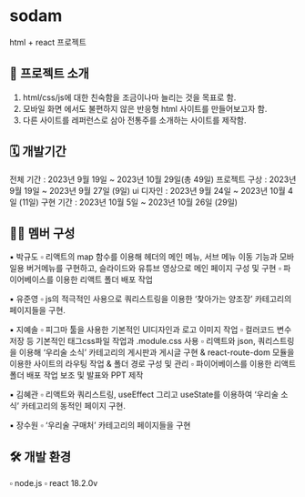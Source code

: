 
# sodam
html + react 프로젝트




## 🍶 프로젝트 소개
1. html/css/js에 대한 친숙함을 조금이나마 늘리는 것을 목표로 함.
2. 모바일 화면 에서도 불편하지 않은 반응형 html 사이트를 만들어보고자 함.
3. 다른 사이트를 레퍼런스로 삼아 전통주를 소개하는 사이트를 제작함.




## 🗓️ 개발기간
전체 기간 : 2023년 9월 19일 ~ 2023년 10월 29일(총 49일)
프로젝트 구상 : 2023년 9월 19일 ~ 2023년 9월 27일 (9일)
ui 디자인 : 2023년 9월 24일 ~ 2023년 10월 4일 (11일)
구현 기간 : 2023년 10월 5일 ~ 2023년 10월 26일 (29일)




## 🧑‍💻 멤버 구성
▪️ 박규도
 ▫️ 리액트의 map 함수를 이용해 헤더의 메인 메뉴, 서브 메뉴 이동 기능과 모바일용 버거메뉴를 구현하고, 
  슬라이드와 유튜브 영상으로 메인 페이지 구성 및 구현
 ▫️ 파이어베이스를 이용한 리액트 폴더 배포 작업

▪️ 유준영
 ▫️ js의 적극적인 사용으로 쿼리스트링을 이용한 ‘찾아가는 양조장’ 카테고리의 페이지들을 구현.

▪️ 지예솔
 ▫️ 피그마 툴을 사용한 기본적인 UI디자인과 로고 이미지 작업
 ▫️ 컬러코드 변수 저장 등 기본적인 태그css파일 작업과 .module.css 사용
 ▫️ 리액트와 json, 쿼리스트링을 이용해 ‘우리술 소식’ 카테고리의 게시판과 게시글 구현
  & react-route-dom 모듈을 이용한 사이트의 라우팅 작업 & 폴더 경로 구성 및 관리
 ▫️ 파이어베이스를 이용한 리액트 폴더 배포 작업 보조 및 발표와 PPT 제작

▪️ 김혜관
 ▫️ 리액트와 쿼리스트링, useEffect 그리고 useState를 이용하여
  ‘우리술 소식’ 카테고리의 동적인 페이지 구현.

▪️ 장수원
 ▫️ ‘우리술 구매처’ 카테고리의 페이지들을 구현




## 🛠️ 개발 환경
 ▫️ node.js
 ▫️ react 18.2.0v
